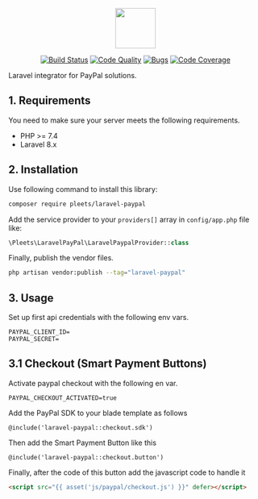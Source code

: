 <p align="center"><img src="https://blog.pleets.org/img/articles/laravel-paypal-icon.png" height="80"></p>

<p align="center">
<a href="https://travis-ci.org/pleets/laravel-paypal"><img src="https://travis-ci.org/pleets/laravel-paypal.svg?branch=master" alt="Build Status"></a>
<a href="https://scrutinizer-ci.com/g/pleets/laravel-paypal"><img src="https://img.shields.io/scrutinizer/g/pleets/laravel-paypal.svg" alt="Code Quality"></a>
<a href="https://sonarcloud.io/dashboard?id=pleets_laravel-paypal"><img src="https://sonarcloud.io/api/project_badges/measure?project=pleets_laravel-paypal&metric=security_rating" alt="Bugs"></a>
<a href="https://scrutinizer-ci.com/g/pleets/laravel-paypal/?branch=master"><img src="https://scrutinizer-ci.com/g/pleets/laravel-paypal/badges/coverage.png?b=master" alt="Code Coverage"></a>
</p>

Laravel integrator for PayPal solutions.

## 1. Requirements

You need to make sure your server meets the following requirements.

- PHP >= 7.4
- Laravel 8.x

## 2. Installation

Use following command to install this library:

```bash
composer require pleets/laravel-paypal
```

Add the service provider to your `providers[]` array in `config/app.php` file like: 

```php
\Pleets\LaravelPayPal\LaravelPaypalProvider::class
```

Finally, publish the vendor files.

```bash
php artisan vendor:publish --tag="laravel-paypal"
```

## 3. Usage

Set up first api credentials with the following env vars.

```properties
PAYPAL_CLIENT_ID=
PAYPAL_SECRET=
```

## 3.1 Checkout (Smart Payment Buttons)

Activate paypal checkout with the following en var.

```properties
PAYPAL_CHECKOUT_ACTIVATED=true
```

Add the PayPal SDK to your blade template as follows

```blade
@include('laravel-paypal::checkout.sdk')
```

Then add the Smart Payment Button like this

```blade
@include('laravel-paypal::checkout.button')
```

Finally, after the code of this button add the javascript code to handle it

```html
<script src="{{ asset('js/paypal/checkout.js') }}" defer></script>
```

